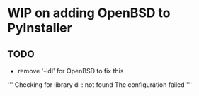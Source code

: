 WIP on adding OpenBSD to PyInstaller
====================================

TODO
----

* remove '-ldl' for OpenBSD to fix this

'''
Checking for library dl                  : not found 
The configuration failed
'''
